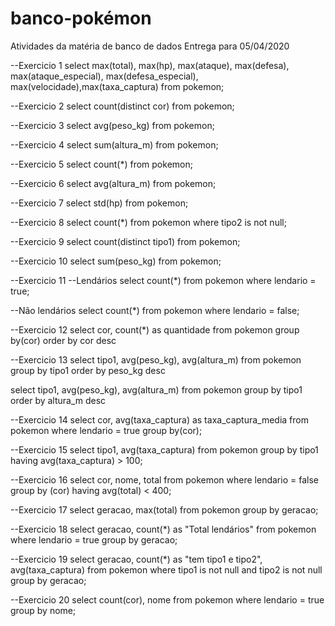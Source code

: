 # banco-pokémon
Atividades da matéria de banco de dados
Entrega para 05/04/2020

--Exercicio 1
select max(total), max(hp), max(ataque), 
max(defesa), max(ataque_especial), max(defesa_especial), 
max(velocidade),max(taxa_captura) from pokemon;

--Exercicio 2
select count(distinct cor) from pokemon;

--Exercicio 3
select avg(peso_kg) from pokemon;

--Exercicio 4
select sum(altura_m) from pokemon;

--Exercicio 5
select count(*) from pokemon;

--Exercicio 6
select avg(altura_m) from pokemon;

--Exercicio 7
select std(hp) from pokemon;

--Exercicio 8
select count(*) from pokemon
where tipo2 is not null;

--Exercicio 9
select count(distinct tipo1) from pokemon;

--Exercicio 10
select sum(peso_kg) from pokemon;

--Exercicio 11
--Lendários
select count(*) from pokemon
where lendario = true;

--Não lendários
select count(*) from pokemon
where lendario = false;

--Exercicio 12
select cor, count(*) as quantidade from pokemon
group by(cor)
order by cor desc

--Exercicio 13
select tipo1, avg(peso_kg), avg(altura_m) from pokemon
group by tipo1
order by peso_kg desc

select tipo1, avg(peso_kg), avg(altura_m) from pokemon
group by tipo1
order by altura_m desc

--Exercicio 14
select cor, avg(taxa_captura) as taxa_captura_media from pokemon
where lendario = true
group by(cor);

--Exercicio 15
select tipo1, avg(taxa_captura) from pokemon
group by tipo1
having avg(taxa_captura) > 100;

--Exercicio 16
select cor, nome, total from pokemon
where lendario = false
group by (cor)
having avg(total) < 400;

--Exercicio 17
select geracao, max(total) from pokemon
group by geracao;

--Exercicio 18
select geracao, count(*) as "Total lendários" from pokemon
where lendario = true
group by geracao;

--Exercicio 19
select geracao, count(*) as "tem tipo1 e tipo2", avg(taxa_captura) from pokemon
where tipo1 is not null and tipo2 is not null
group by geracao;

--Exercicio 20
select count(cor), nome from pokemon
where lendario = true
group by nome;

